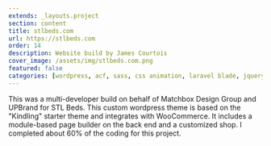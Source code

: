 ```yaml
---
extends: _layouts.project
section: content
title: stlbeds.com
url: https://stlbeds.com
order: 14
description: Website build by James Courtois
cover_image: /assets/img/stlbeds.com.png
featured: false
categories: [wordpress, acf, sass, css animation, laravel blade, jquery, nodejs]
---
```


This was a multi-developer build on behalf of Matchbox Design Group and UPBrand for STL Beds. This custom wordpress theme is based on the "Kindling" starter theme and integrates with WooCommerce. It includes a module-based page builder on the back end and a customized shop. I completed about 60% of the coding for this project.